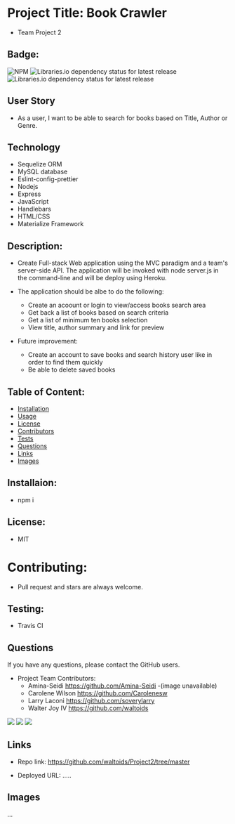 # Project Title: Book Crawler
* Team Project 2

## Badge: 

<img alt="NPM" src="https://img.shields.io/npm/l/inquirer?logo=github&style=flat-square"> <img alt="Libraries.io dependency status for latest release" src="https://img.shields.io/librariesio/release/NPM/eslint?logo=NPM&logoColor=%09%23FF6347"> <img alt="Libraries.io dependency status for latest release" src="https://img.shields.io/librariesio/release/NPM/sequelize?logo=NPM&logoColor=%09%23FFD700">


## User Story 

* As a user, I want to be able to search for books based on Title, Author or Genre.

## Technology
- Sequelize ORM
- MySQL database
- Eslint-config-prettier
- Nodejs
- Express
- JavaScript
- Handlebars 
- HTML/CSS
- Materialize Framework

## Description: 
* Create Full-stack Web application using the MVC paradigm and a team's server-side API. The application will be invoked with node server.js in the command-line and will be  deploy using Heroku. 

* The application should be albe to do the following:
    - Create an acoount or login to view/access books search area
    - Get back a list of books based on search criteria
    - Get a list of minimum ten books selection
    - View title, author summary and link for preview 

* Future improvement:
    - Create an account to save books and search history user like in order to find them quickly
    - Be able to delete saved books 

## Table of Content: 

* [Installation](#installation)  
* [Usage](#usage)
* [License](#license)
* [Contributors](#contributors)
* [Tests](#tests)
* [Questions](#questions)
* [Links](#links)
* [Images](#images)

## Installaion:
* npm i
## License: 
* MIT
# Contributing: 
* Pull request and stars are always welcome. 
## Testing: 
* Travis CI
## Questions
If you have any questions, please contact the GitHub users.   
* Project Team Contributors:
    - Amina-Seidi https://github.com/Amina-Seidi -(image unavailable)
    - Carolene Wilson https://github.com/Carolenesw
    - Larry Laconi https://github.com/soverylarry
    - Walter Joy IV https://github.com/waltoids

<img src="https://avatars2.githubusercontent.com/u/55069434?v=4">  
<img src="https://avatars3.githubusercontent.com/u/9420367?s=400&u=4d3ee4ffc2aad2987808da97062780d41ccf89c9&v=4">
<img src="https://avatars0.githubusercontent.com/u/62120702?s=400&u=0dfd95c4b608648adee88dfc48840f0399da8236&v=4">

## Links

* Repo link:
https://github.com/waltoids/Project2/tree/master

* Deployed URL: .....

## Images
...